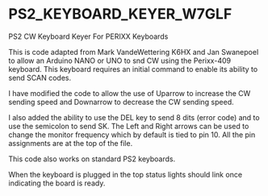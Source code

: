 # PS2_KEYBOARD_KEYER_W7GLF
PS2 CW Keyboard Keyer For PERIXX Keyboards

This is code adapted from Mark VandeWettering K6HX and Jan Swanepoel to allow an Arduino NANO or UNO to snd CW
using the Perixx-409 keyboard.  This keyboard requires an initial command to enable its ability to send SCAN codes.

I have modified the code to allow the use of Uparrow to increase the CW sending speed and Downarrow to decrease the CW sending speed.

I also added the ability to use the DEL key to send 8 dits (error code) and to use the semicolon to send SK.
The Left and Right arrows can be used to change the monitor frequency which by default is tied to pin 10.
All the pin assignments are at the top of the file.

This code also works on standard PS2 keyboards.

When the keyboard is plugged in the top status lights should link once indicating the board is ready.

